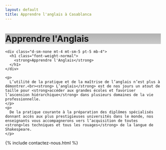```yaml
---
layout: default
title: Apprendre l'anglais à Casablanca
---
```

<main id="nos-metiers">

  <div class="d-none d-sm-block">
    <div class="banner" style="background-position: center; background-image: linear-gradient(rgba(0,0,0,0.3), rgba(0,0,0,0.2)), url('https://images.unsplash.com/photo-1455540904194-fc101941273a?ixlib=rb-1.2.1&ixid=eyJhcHBfaWQiOjEyMDd9&auto=format&fit=crop&w=1650&q=80')">
      <h1>Apprendre l'Anglais</h1>
    </div>
  </div>

  <section class="container mt-5 pb-4" data-aos="fade-up">

    <div class="d-sm-none mt-4 mt-sm-5 pt-5 mb-4">
      <h1 class="font-weight-normal">
        <strong>Apprendre l'Anglais</strong>
      </h1>
    </div>

    <p>
      L’utilité de la pratique et de la maîtrise de l’anglais n’est plus à démontrer.<br><strong> L’anglais</strong> est de nos jours un atout de taille pour <strong>accéder aux grandes écoles et favoriser l’ascension hiérarchique</strong> dans plusieurs domaines de la vie professionnelle.
    </p>
    <p>
      De la pratique courante à la préparation des diplômes spécialisés donnant accès aux plus prestigieuses universités dans le monde, nos enseignants vous accompagnerons vers l’acquisition de toutes <strong>les techniques et tous les rouages</strong> de la langue de Shakespeare.
    </p>

  </section>

  {% include contactez-nous.html %}

</main>

